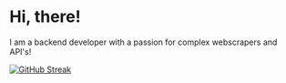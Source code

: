 # Hi, there!

I am a backend developer with a passion for complex webscrapers and API's!

[![GitHub Streak](https://github-readme-streak-stats.herokuapp.com/?user=MickielAraya)](https://git.io/streak-stats)
